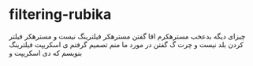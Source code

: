 # filtering-rubika
 چیزای دیگه بدعخب مسترهکرم اقا گفتن مسترهکر فیلترینگ نیست و مسترهکر فیلتر کردن بلد نیست و چرت گ گفتن در مورد ما منم تصمیم گرفتم ی اسکریپت فیلترینگ بنویسم که دی اسکریپت و 

